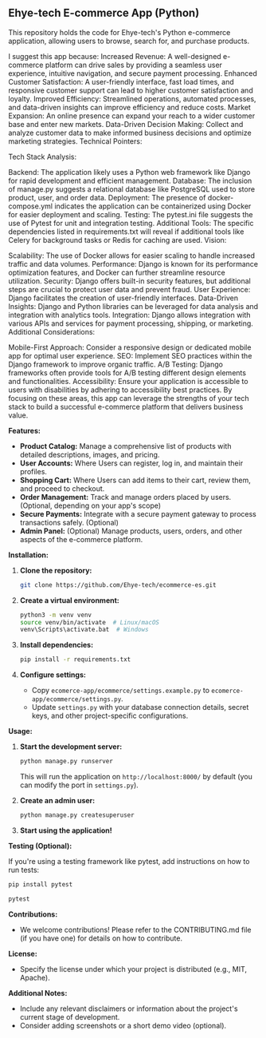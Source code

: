 ## Ehye-tech E-commerce App (Python)
This repository holds the code for Ehye-tech's Python e-commerce application, allowing users to browse, search for, and purchase products.

I suggest this app because:
Increased Revenue: A well-designed e-commerce platform can drive sales by providing a seamless user experience, intuitive navigation, and secure payment processing.
Enhanced Customer Satisfaction: A user-friendly interface, fast load times, and responsive customer support can lead to higher customer satisfaction and loyalty.
Improved Efficiency: Streamlined operations, automated processes, and data-driven insights can improve efficiency and reduce costs.
Market Expansion: An online presence can expand your reach to a wider customer base and enter new markets.
Data-Driven Decision Making: Collect and analyze customer data to make informed business decisions and optimize marketing strategies.
Technical Pointers:

Tech Stack Analysis:

Backend: The application likely uses a Python web framework like Django for rapid development and efficient management.
Database: The inclusion of manage.py suggests a relational database like PostgreSQL used to store product, user, and order data.
Deployment: The presence of docker-compose.yml indicates the application can be containerized using Docker for easier deployment and scaling.
Testing: The pytest.ini file suggests the use of Pytest for unit and integration testing.
Additional Tools: The specific dependencies listed in requirements.txt will reveal if additional tools like Celery for background tasks or Redis for caching are used.
Vision:

Scalability: The use of Docker allows for easier scaling to handle increased traffic and data volumes.
Performance: Django is known for its performance optimization features, and Docker can further streamline resource utilization.
Security: Django offers built-in security features, but additional steps are crucial to protect user data and prevent fraud.
User Experience: Django facilitates the creation of user-friendly interfaces.
Data-Driven Insights: Django and Python libraries can be leveraged for data analysis and integration with analytics tools.
Integration: Django allows integration with various APIs and services for payment processing, shipping, or marketing.
Additional Considerations:

Mobile-First Approach: Consider a responsive design or dedicated mobile app for optimal user experience.
SEO: Implement SEO practices within the Django framework to improve organic traffic.
A/B Testing: Django frameworks often provide tools for A/B testing different design elements and functionalities.
Accessibility: Ensure your application is accessible to users with disabilities by adhering to accessibility best practices.
By focusing on these areas, this app can leverage the strengths of your tech stack to build a successful e-commerce platform that delivers business value.

**Features:**

- **Product Catalog:** Manage a comprehensive list of products with detailed descriptions, images, and pricing.
- **User Accounts:** Where Users can register, log in, and maintain their profiles.
- **Shopping Cart:** Where Users can add items to their cart, review them, and proceed to checkout.
- **Order Management:** Track and manage orders placed by users. (Optional, depending on your app's scope)
- **Secure Payments:** Integrate with a secure payment gateway to process transactions safely. (Optional)
- **Admin Panel:** (Optional) Manage products, users, orders, and other aspects of the e-commerce platform.

**Installation:**

1. **Clone the repository:**

   ```bash
   git clone https://github.com/Ehye-tech/ecommerce-es.git
   ```

2. **Create a virtual environment:**

   ```bash
   python3 -m venv venv
   source venv/bin/activate  # Linux/macOS
   venv\Scripts\activate.bat  # Windows
   ```

3. **Install dependencies:**

   ```bash
   pip install -r requirements.txt
   ```

4. **Configure settings:**

   - Copy `ecomerce-app/ecommerce/settings.example.py` to `ecomerce-app/ecommerce/settings.py`.
   - Update `settings.py` with your database connection details, secret keys, and other project-specific configurations.

**Usage:**

1. **Start the development server:**

   ```bash
   python manage.py runserver
   ```

   This will run the application on `http://localhost:8000/` by default (you can modify the port in `settings.py`).

2. **Create an admin user:**

   ```bash
   python manage.py createsuperuser
   ```

3. **Start using the application!**

**Testing (Optional):**

If you're using a testing framework like pytest, add instructions on how to run tests:

```bash
pip install pytest

pytest
```

**Contributions:**

- We welcome contributions! Please refer to the CONTRIBUTING.md file (if you have one) for details on how to contribute.

**License:**

- Specify the license under which your project is distributed (e.g., MIT, Apache).

**Additional Notes:**

- Include any relevant disclaimers or information about the project's current stage of development.
- Consider adding screenshots or a short demo video (optional).
